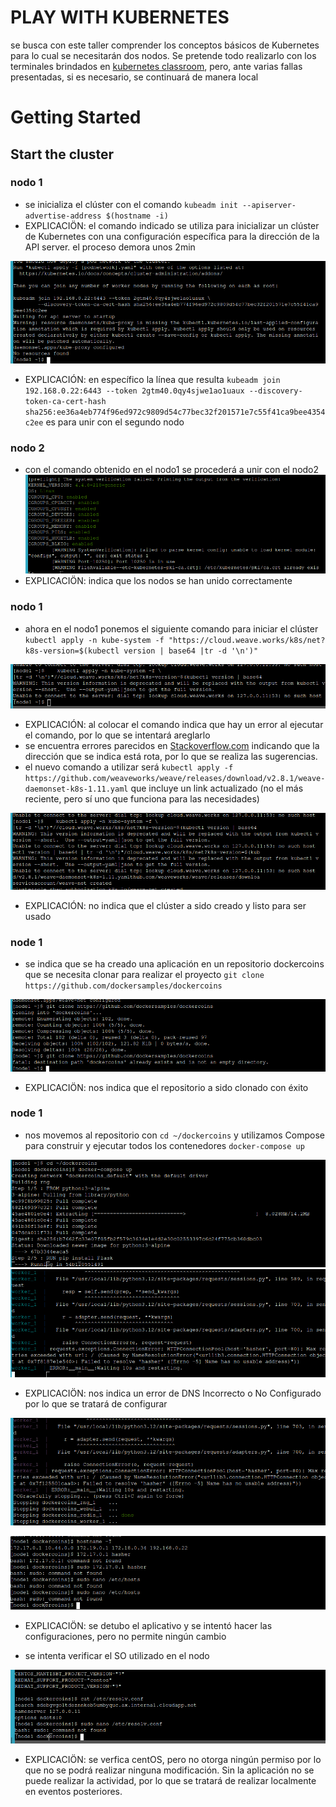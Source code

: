 # PLAY WITH KUBERNETES
se busca con este taller comprender los conceptos básicos de Kubernetes para lo cual se necesitarán dos nodos. Se pretende todo realizarlo con los terminales brindados en [kubernetes classroom](https://training.play-with-kubernetes.com/kubernetes-workshop/), pero, ante varias fallas presentadas, si es necesario, se continuará de manera local
# Getting Started
## Start the cluster
### nodo 1
- se inicializa el clúster con el comando `kubeadm init --apiserver-advertise-address $(hostname -i)`
- EXPLICACIÖN: el comando indicado se utiliza para inicializar un clúster de Kubernetes con una configuración específica para la dirección de la API server. el proceso demora unos 2min

![proceso_unirNodos](Image/proceso_unirNodos.png)
- EXPLICACIÓN: en específico  la línea que resulta `kubeadm join 192.168.0.22:6443 --token 2gtm40.0qy4sjwe1ao1uaux --discovery-token-ca-cert-hash sha256:ee36a4eb774f96ed972c9809d54c77bec32f201571e7c55f41ca9bee4354c2ee` es para unir con el segundo nodo
### nodo 2
- con el comando obtenido en el nodo1 se procederá a unir con el nodo2
![proceso_nodosUnidos](Image/proceso_nodosUnidos.png)
- EXPLICACIÖN: indica que los nodos se han unido correctamente
### nodo 1
- ahora en el nodo1 ponemos el siguiente comando para iniciar el clúster `kubectl apply -n kube-system -f "https://cloud.weave.works/k8s/net?k8s-version=$(kubectl version | base64 |tr -d '\n')"`

![inicializar_cluster](Image/inicializar_cluster.png)

- EXPLICACIÓN: al colocar el comando indica que hay un error al ejecutar el comando, por lo que se intentará areglarlo
- se encuentra errores parecidos en [Stackoverflow.com](https://stackoverflow.com/questions/76673312/kubernates-install-unable-to-connect-to-the-server-dial-tcp-lookup-cloud-weave) indicando que la dirección que se indica está rota, por lo que se realiza las sugerencias.
- el nuevo comando a utilizar será `kubectl apply -f https://github.com/weaveworks/weave/releases/download/v2.8.1/weave-daemonset-k8s-1.11.yaml` que incluye un link actualizado (no el más reciente, pero sí uno que funciona para las necesidades)

![cluster_creado](Image/cluster_creado.png)
- EXPLICACIÓN: no indica que el clúster a sido creado y listo para ser usado

### node 1
- se indica que se ha creado una aplicación en un repositorio dockercoins que se necesita clonar para realizar el proyecto `git clone https://github.com/dockersamples/dockercoins`

![git_clone](Image/git_clone.png)
- EXPLICACIÖN: nos indica que el repositorio a sido clonado con éxito
### node 1
- nos movemos al repositorio con `cd ~/dockercoins` y utilizamos Compose para construir y ejecutar todos los contenedores `docker-compose up`

![run_compose](Image/run_compose.png)
![error_compose](Image/error_compose.png)
- EXPLICACIÖN: nos indica un error de DNS Incorrecto o No Configurado por lo que se tratará de configurar

![stop_compose](Image/stop_compose.png)

![not_conf](Image/not_conf.png)
- EXPLICACIÖN: se detubo el aplicativo y se intentó hacer las configuraciones, pero no permite ningún cambio

- se intenta verificar el SO utilizado en el nodo

![so_notPermission](Image/so_notPermission.png)
- EXPLICACIÖN: se verfica centOS, pero no otorga ningún permiso por lo que no se podrá realizar ninguna modificación. Sin la aplicación no se puede realizar la actividad, por lo que se tratará de realizar localmente en eventos posteriores.
